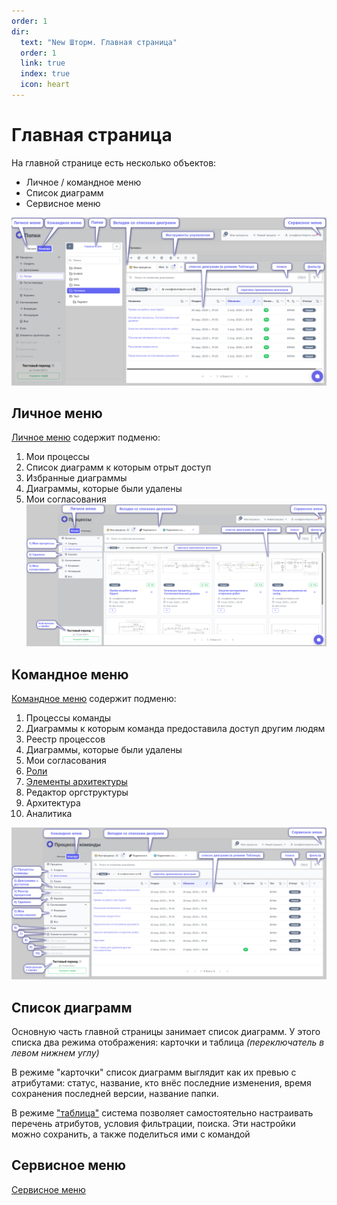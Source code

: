 ```yaml
---
order: 1
dir:
  text: "New Шторм. Главная страница"
  order: 1
  link: true
  index: true
  icon: heart
---
```


# Главная страница

На главной странице есть несколько объектов:
- Личное / командное меню
- Список диаграмм 
- Сервисное меню

![image](main_menu.png)


## Личное меню
[Личное меню](../0_home-page/pesonal_menu.html) содержит подменю:
  1) Мои процессы
  2) Список диаграмм к которым отрыт доступ
  3) Избранные диаграммы
  4) Диаграммы, которые были удалены
  5) Мои согласования
![image](main_personal-menu.png)


## Командное меню
[Командное  меню](../0_home-page/command_menu.html) содержит подменю:
  1) Процессы команды
  2) Диаграммы к которым команда предоставила доступ другим людям
  3) Реестр процессов
  4) Диаграммы, которые были удалены
  5) Мои согласования
  6) [Роли](../4_assignees.html)
  7) [Элементы архитектуры](../5_elements-architecture/)
  8) Редактор оргструктуры
  9) Архитектура
  10) Аналитика

![image](main_command-menu.png)



## Список диаграмм
Основную часть главной страницы занимает список диаграмм. У этого списка два режима отображения: карточки и таблица _(переключатель в левом нижнем углу)_

В режиме "карточки" список диаграмм выглядит как их превью с атрибутами: статус, название, кто внёс последние изменения, время сохранения последней версии, название папки.

В режиме ["таблица"](../0_home-page/table.html) система позволяет самостоятельно настраивать перечень атрибутов, условия фильтрации, поиска. Эти настройки можно сохранить, а также поделиться ими с командой


## Сервисное меню
[Сервисное меню](../0_home-page/service_menu.html)